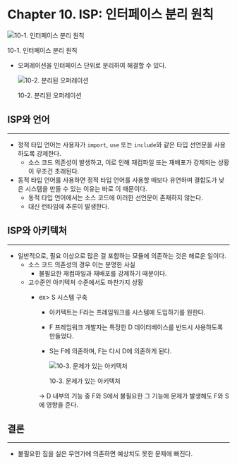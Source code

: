 # Chapter 10. ISP: 인터페이스 분리 원칙

![10-1. 인터페이스 분리 원칙](Chapter%2010%20ISP%20%E1%84%8B%E1%85%B5%E1%86%AB%E1%84%90%E1%85%A5%E1%84%91%E1%85%A6%E1%84%8B%E1%85%B5%E1%84%89%E1%85%B3%20%E1%84%87%E1%85%AE%E1%86%AB%E1%84%85%E1%85%B5%20%E1%84%8B%E1%85%AF%E1%86%AB%E1%84%8E%E1%85%B5%E1%86%A8%208e7345110e294e09976eb9d8379e9364/Untitled.png)

10-1. 인터페이스 분리 원칙

- 오퍼레이션을 인터페이스 단위로 분리하여 해결할 수 있다.
    
    ![10-2. 분리된 오퍼레이션](Chapter%2010%20ISP%20%E1%84%8B%E1%85%B5%E1%86%AB%E1%84%90%E1%85%A5%E1%84%91%E1%85%A6%E1%84%8B%E1%85%B5%E1%84%89%E1%85%B3%20%E1%84%87%E1%85%AE%E1%86%AB%E1%84%85%E1%85%B5%20%E1%84%8B%E1%85%AF%E1%86%AB%E1%84%8E%E1%85%B5%E1%86%A8%208e7345110e294e09976eb9d8379e9364/Untitled%201.png)
    
    10-2. 분리된 오퍼레이션
    

## ISP와 언어

---

- 정적 타입 언어는 사용자가 `import`, `use` 또는 `include`와 같은 타입 선언문을 사용하도록 강제한다.
    - 소스 코드 의존성이 발생하고, 이로 인해 재컴파일 또는 재배포가 강제되는 상황이 무조건 초래된다.
- 동적 타입 언어를 사용하면 정적 타입 언어를 사용할 때보다 유연하며 결합도가 낮은 시스템을 만들 수 있는 이유는 바로 이 때문이다.
    - 동적 타입 언어에서는 소스 코드에 이러한 선언문이 존재하지 않는다.
    - 대신 런타임에 추론이 발생한다.

## ISP와 아키텍처

---

- 일반적으로, 필요 이상으로 많은 걸 포함하는 모듈에 의존하는 것은 해로운 일이다.
    - 소스 코드 의존성의 경우 이는 분명한 사실
        - 불필요한 재컴파일과 재배포를 강제하기 때문이다.
    - 고수준인 아키텍처 수준에서도 마찬가지 상황
        - ex>  S 시스템 구축
            - 아키텍트는 F라는 프레임워크를 시스템에 도입하기를 원한다.
            - F 프레임워크 개발자는 특정한 D 데이터베이스를 반드시 사용하도록 만들었다.
            - S는 F에 의존하며, F는 다시 D에 의존하게 된다.
                
                ![10-3. 문제가 있는 아키텍처](Chapter%2010%20ISP%20%E1%84%8B%E1%85%B5%E1%86%AB%E1%84%90%E1%85%A5%E1%84%91%E1%85%A6%E1%84%8B%E1%85%B5%E1%84%89%E1%85%B3%20%E1%84%87%E1%85%AE%E1%86%AB%E1%84%85%E1%85%B5%20%E1%84%8B%E1%85%AF%E1%86%AB%E1%84%8E%E1%85%B5%E1%86%A8%208e7345110e294e09976eb9d8379e9364/Untitled%202.png)
                
                10-3. 문제가 있는 아키텍처
                
            
            → D 내부의 기능 중 F와 S에서 불필요한 그 기능에 문제가 발생해도 F와 S에 영향을 준다.
            

## 결론

---

- 불필요한 짐을 실은 무언가에 의존하면 예상치도 못한 문제에 빠진다.